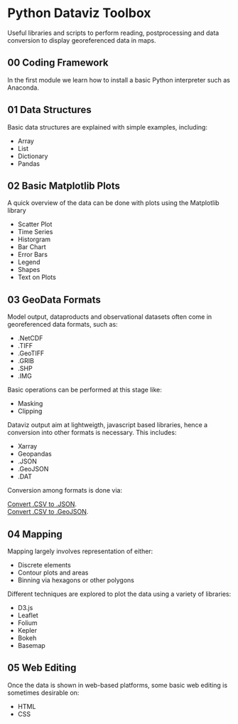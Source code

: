 # Python Dataviz Toolbox

Useful libraries and scripts to perform reading, postprocessing and data conversion to display georeferenced data in maps. 

## 00 Coding Framework
In the first module we learn how to install a basic Python interpreter such as Anaconda. 

## 01 Data Structures
Basic data structures are explained with simple examples, including: 
* Array
* List
* Dictionary
* Pandas

## 02 Basic Matplotlib Plots
A quick overview of the data can be done with plots using the Matplotlib library
* Scatter Plot
* Time Series
* Historgram
* Bar Chart
* Error Bars
* Legend
* Shapes
* Text on Plots

## 03 GeoData Formats
Model output, dataproducts and observational datasets often come in georeferenced data formats, such as: 
* .NetCDF
* .TIFF
* .GeoTIFF
* .GRIB
* .SHP
* .IMG

Basic operations can be performed at this stage like: 
* Masking
* Clipping

Dataviz output aim at lightweigth, javascript based libraries, hence a conversion into other formats is necessary. This includes: 
* Xarray
* Geopandas
* .JSON
* .GeoJSON
* .DAT

Conversion among formats is done via:

[Convert .CSV to .JSON](
Notebooks/03/Convert_CSV_to_JSON.ipynb).  
[Convert .CSV to .GeoJSON](
Notebooks/03/Convert_CSV_to_GeoJSON.ipynb).  




## 04 Mapping
Mapping largely involves representation of either: 
* Discrete elements
* Contour plots and areas
* Binning via hexagons or other polygons

Different techniques are explored to plot the data using a variety of libraries: 
* D3.js
* Leaflet
* Folium
* Kepler
* Bokeh
* Basemap
  
## 05 Web Editing
Once the data is shown in web-based platforms, some basic web editing is sometimes desirable on: 
* HTML
* CSS
